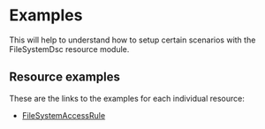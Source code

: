 # Examples

This will help to understand how to setup certain scenarios with the
FileSystemDsc resource module.

## Resource examples

These are the links to the examples for each individual resource:

- [FileSystemAccessRule](Resources/FileSystemAccessRule)
